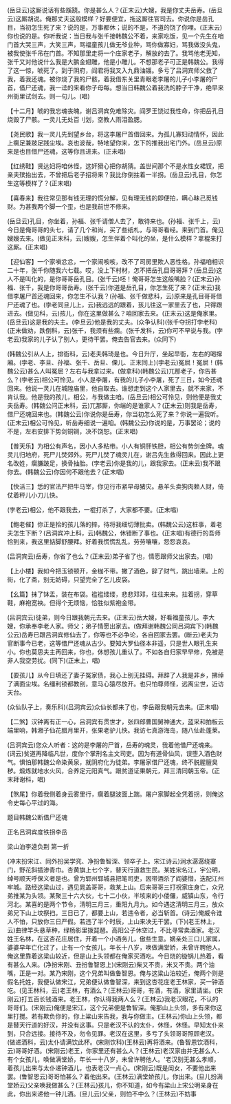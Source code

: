 <!-- { "loadSidebar": true } -->
(岳旦云)这厮说话有些蹊跷。你是甚么人？(正末云)大嫂，我是你丈夫岳寿。(岳旦云)这厮胡说。俺那丈夫这般模样？好要便宜，拖这厮往官司去。你说你是岳孔目，当初怎生死了来？说的是，万事都休；说的不是，不道的饶了你哩。(正末云)你也说的是。你听我说：当日我与张千接韩魏公不着，来家吃饭，见一个先生在咱门首大哭三声，大笑三声，骂福童孩儿做无爷业种，骂你做寡妇，骂我做没头鬼，被我使张千吊在门首。不知那里走将一个庄家老子，解放的去了。我骂他老无知，张千又对他说什么我是大鹏金翅雕，他是小雕儿。不想那老子可正是韩魏公。我得了这一惊，唬死了。到于阴府，阎君将我叉入九鼎油镬。多亏了吕洞宾师父救了我，着我还魂。被你烧了我的尸骸，着我借东关里青眼老李屠的儿子小李屠的尸首，借尸还魂，我一迳的来看你子母每。想当日韩魏公着我洗的脖子干净，绝早来州衙里试剑去。则一句儿。(唱)

【十二月】唬的我忘魂丧魄，谢吕洞宾免难除灾。阎罗王饶过我性命，你把岳孔目烧毁了尸骸。一灵儿无处百刂划，空教人雨泪盈腮。

【尧民歌】我一灵儿先到望乡台，将这李屠尸首借回来。为孤儿寡妇动情怀，因此上瘸足兼跛足践尘埃。哀也波哉，特地望你来，怎下的推我出宅门外。(岳旦云)原来是也目借尸还魂，这等你且进来。(正未唱)

【红绣鞋】贤达妇将咱休怪，这奸猾心把你胡猜。盖世间那个不是水性女裙钗，把亲夫殡抬出去，不曾把后老子招将来？我比你倒拄着一半拐。(岳旦云)孔目，你怎生这等模样了？(正末唱)

【喜春来】我往常见那有钱无理的慌分解，见有理无钱的即便拍，瞒心昧己觅钱财。为甚我两个脚一个歪，也是我前世不修来。

(岳旦云)孔目，你坐着，孙福、张千请僧人去了，敢待来也。(孙福、张千上，云)今日是俺哥哥的头七，请了几个和尚，买了些纸札，与哥哥看经。来到门首。俺见嫂嫂去来。(做见正末科，云)嫂嫂，怎生伴着个叫化的坐，是什么模样？拿棍来打这厮。(正末唱)

【迎仙客】一个家嗔忿忿，一个家闹咳咳，改不了司房里欺人恶性格。孙福咱相识二十年，张千你随我六七载。哎，没上下村材，怎不把岳孔目哥哥拜？(岳旦云)这人不是叫化的，是你哥哥岳孔目。(张千云)呸！俺哥哥怎生这般嘴脸？(正末云)孙福、张千，我是你哥哥岳寿。(张千云)你道是岳孔目，你怎生死了来？(正末云)我借李屠尸首还魂回来，你怎生不认我？(孙福、张千做悲科，云)原来是孔目哥哥借尸还魂了也。(孛老同旦儿上，云)我远远的跟着，孩儿往这一家里去了也，只得跟进去。(做见科，云)孩儿，你在这里做甚么？咱回家去来。(正末云)这是俺家里。(岳旦云)这是我的夫主。(李旦云)他是我的丈夫。(众争认科)(张千夺拐打孛老科)(正末做劝，跌倒科，云)张千，我须有些瘸。(张千发科，云)你可不早说与我。(孛老云)我家的儿子认了别人，更待干罢。俺去告官去来。(众同下)

(韩魏公引从人上，排衙科，云)老夫韩琦是也。今日升厅，坐起早衙，左右的喝撺厢。(孛老、李旦、孙福、张千、岳旦、傈儿、正末同上)(孛老云)冤屈！冤屈！(韩魏公云)甚么人叫冤屈？左右与我拿过来。(做拿科)(韩魏公云)兀那老子，你告甚么？(孛老云)相公可怜见。小人是李屠，有我的儿子小李屠，死了三日，如今还魂回来。他说一灵儿在城隍庙里，他自取去。谁想走到这个人家里去，就不来家，不肯认我。他是我的孩儿，相公，与我做主咱。(岳旦云)相公可怜见，则他便是我丈夫岳寿。(韩魏公问正末科，云)兀那厮，你端的是谁家人？(正末云)则我是岳寿，借尸还魂回来也。(韩魏公云)你说你是岳寿，你当初怎么死了来？你说一遍我听。(正末云)相公可怜见，听岳寿细说一遍咱。(韩魏公云)你说的是，万事罢论；说的不是，左右安排下势剑铜铡，决不饶恕。(正末唱)

【普天乐】为相公有声名，因小人多粘带。小人有铜肝铁胆，相公有势剑金牌。魂灵儿归地府，死尸儿焚郊外。死尸儿焚了魂灵儿在，谢吕先生救得回来。因此上更名改姓，瘸膁跛足，换骨抽胎。(孛老云)你是我的儿，跟我家去。(正末云)我不跟你去。(韩魏公云)你因何不跟他去？(正末唱)

【快活三】恁的官法严把牛马宰，你见行市紧早母猪灾。悬羊头卖狗肉赖人财，倚仗着秤儿小刀儿快。

(孛老云)相公，他不跟我去，一棍打杀了，大家都不要。(正末唱)

【鲍老催】你正是拾的孩儿落的摔，待将我细切薄批卖。(韩魏公云)这桩事，着老夫怎生下断？(吕洞宾冲上科，云)韩魏公，休错断了事也。(正末唱)有德行的吾师恰到来，我这里掂脚舒腰拜。好着我慌慌乱乱，劳劳嚷嚷，怨怨哀哀。

(吕洞宾云)岳寿，你省了也么？(正末云)弟子省了也，情愿跟师父出家去。(唱)

【上小楼】我如今把玉锁顿开，金枷不带。撇了酒色，辞了财气，跳出墙来。上的街，化了斋，别无妨碍，只望完全了乞儿皮袋。

【幺篇】抹了钵盂，装在布袋。褴褴缕缕，悲悲邓邓，往往来来。拄着拐，穿草鞋，麻袍宽袂。但得个无烦恼，恰胜似紫袍金带。

(吕洞宾云)徒弟，则今日跟我朝元去来。(正末云)岳大嫂，好看福童孩儿。李大嫂，你承奉李老人家。师父；弟子情愿出家去。(做拜谢韩魏公同吕洞宾下)(韩魏公云)岳寿已跟吕洞宾修仙去了，你等也不必争论，各自回家去罢。(断云)老夫为官断事今已老，这等借尸还魂从古少。要知大罗仙径本非遥，只是世人眼孔生来小。你也莫思夫主再回来，你也，休想孩儿重认了。不如各自归家早早修，免被是非人我空劳扰。(同下)(正末上，唱)

【耍孩儿】从今日填还了妻子冤家债，我心上别无挂碍。拜辞了人我是非乡，拂绰了满面尘埃。名缰利锁都教剖，意马心猿尽放开。也只怕尊师怪，远离尘世，近访天台。

(众仙队子上，奏乐科)(吕洞宾云)众仙长都来了也，李岳跟我朝元去来。(正末唱)

【二煞】汉钟离有正一心，吕洞宾有贯世才，张四郎曹国舅神通大，蓝采和拍板云端里响，韩湘子仙花腊月里开，张果老驴儿快。我访七真游海岛，随八仙赴蓬莱。

(吕洞宾云)您众人听者：这的是李屠的尸首，岳寿的魂灵，我着他借尸还魂来。(词云)贫道再降临凡世，度你个掌刑名主文司吏。因为有道骨仙风，误堕入酒色财气。惧怕那韩魏公命染黄泉，就阴府化为徒弟。李屠家借尸还魂，终不脱腥膻臭秽。煅炼就地水火风，合养定元阳真气。跟贫道证果朝元，拜三清同朝玉帝。(正末拜谢科，唱)

【煞尾】你着我侧着身云雾里行，瘸着腿波面上踹。屠户家脚起全凭着拐，则俺这令史每心平过的海。

题目韩魏公断借尸还魂

正名吕洞宾度铁拐李岳
　




梁山泊李逵负荆
第一折

(冲末扮宋江、同外扮吴学究、净扮鲁智深、领卒子上。宋江诗云)涧水潺潺绕寨门，野花斜插渗青巾。杏黄旗上七个字，替天行道救生民。某姓宋名江，宇公明，绰号顺天呼保义者是也。曾为郓州郓城县把笔司吏，因带酒杀了阎婆惜，迭配江州牢城。路经这梁山过，遇见晁盖哥哥，救某上山。后来哥哥三打祝家庄身亡，众兄弟推某为头领。某聚三十六大伙，七十二小伙，半垓来的小偻儸，威镇山东，令行河北。某喜的是两个节令，清明三月三，重阳九月九。如今遇这清明三月三，放众弟兄下山上坟祭扫。三日已了，都要上山，若违令者，必当斩首。(诗云)俺威令谁人不怕，只放你三日严假。若违了半个时辰，上山来决无干罢。(下)(老王林上，云)曲律竿头悬草种，绿杨影里拨琵琶。高阳公子休空过，不比寻常卖酒家。老汉姓王名林，在这杏花庄居住，开着一个小酒务儿，傲些生意。嫡亲处三口儿家属，婆婆早年亡化过了，止有一个女孩儿，年长十八岁，唤做满堂娇，未曾许聘他人。俺这里靠着这梁山较近，但是山上头领都在俺家买酒吃。今日烧的镟锅儿热着，看有甚么人来。(净扮宋刚、丑扮鲁智恩上)(宋刚云)柴又不贵，米又不贵。两个油嘴，正是一对。某乃宋刚，这个兄弟叫做鲁智恩。俺与这粱山泊较近，俺两个则是假名托姓，我便认做宋江，兄弟便认做鲁智深，来到这杏花庄老王林家，买一钟酒吃。(见王林科，云)老王林，有酒么？(王林云)哥哥，有酒，有酒，家里请坐。(宋刚云)打五百长钱酒来。老王林，你认得我两人么？(王林云)我老汉眼花，不认的哥哥们。(宋刚云)俺便是宋江，这个兄弟便是鲁智深。俺那山上头领，多有来你这里打搅。若有欺负你的，你上粱山来告我，我与你做主。(王林云)你山上头领，都是替天行道的好汉，并没有这事。只是老汉不认的太仆，休怪，休怪。早知太仆来到，只合远接。接待不及，勿令见罪。老汉在这里，多亏了头领哥哥照顾老汉。(做递酒科，云)太仆请满饮此杯。(宋刚饮科)(王林云)再将酒来。(鲁智恩饮酒科，云)哥哥好酒。(宋刚云)老王，你家里还有甚么人？(王林云)老汉家由并无甚么人．有个女孩儿，唤做满堂娇，年长一十八岁，未曾许聘他人。'老汉别无甚么孝顺，着孩儿出来与太仆递钟酒儿，也表老汉一点心。(宋刚云)既是闺女，不要他出来罢。(鲁智恩云)哥哥怕甚么？着他出来。(王林云)满堂娇孩儿，你出来。(旦儿扮满堂娇云)父亲唤我做甚么？(王林云)孩儿，你不知道，如今有梁山上宋公明亲身在此，你出来递他一钟儿酒。(旦儿云)父亲，则怕不中么？(王林云)不妨事
